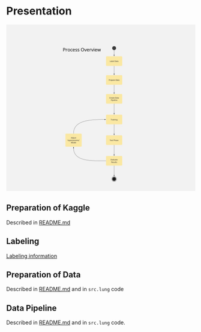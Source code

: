 # Presentation

![Image Segmentation Process Flow](/images/Image%20Segmentation%20Process%20Flow.jpg)

## Preparation of Kaggle
Described in [README.md](README.md)

## Labeling
[Labeling information](2.%20Image-Segmentation-Lifecyle.md)

## Preparation of Data
Described in [README.md](README.md) and in `src.lung` code

## Data Pipeline
Described in [README.md](README.md) and in `src.lung` code.
